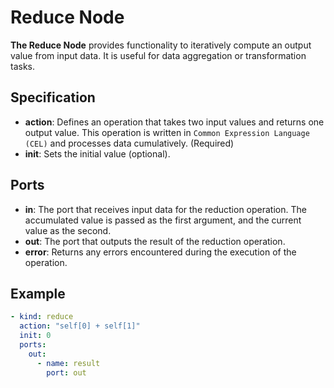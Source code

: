 # Reduce Node

**The Reduce Node** provides functionality to iteratively compute an output value from input data. It is useful for data aggregation or transformation tasks.

## Specification

- **action**: Defines an operation that takes two input values and returns one output value. This operation is written in `Common Expression Language (CEL)` and processes data cumulatively. (Required)
- **init**: Sets the initial value (optional).

## Ports

- **in**: The port that receives input data for the reduction operation. The accumulated value is passed as the first argument, and the current value as the second.
- **out**: The port that outputs the result of the reduction operation.
- **error**: Returns any errors encountered during the execution of the operation.

## Example

```yaml
- kind: reduce
  action: "self[0] + self[1]"
  init: 0
  ports:
    out:
      - name: result
        port: out
``` 

